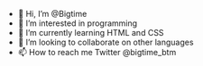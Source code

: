 - 👋 Hi, I’m @Bigtime
- 👀 I’m interested in programming 
- 🌱 I’m currently learning HTML and CSS
- 💞️ I’m looking to collaborate on other languages 
- 📫 How to reach me Twitter @bigtime_btm

<!---
Bigtime-BTM/Bigtime-BTM is a ✨ special ✨ repository because its `README.md` (this file) appears on your GitHub profile.
You can click the Preview link to take a look at your changes.
--->
